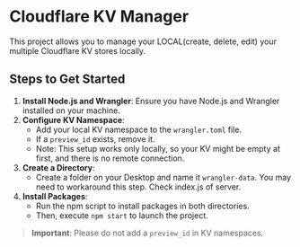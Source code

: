 # Cloudflare KV Manager

This project allows you to manage your LOCAL(create, delete, edit) your multiple Cloudflare KV stores locally.

## Steps to Get Started

1. **Install Node.js and Wrangler**: Ensure you have Node.js and Wrangler installed on your machine.
2. **Configure KV Namespace**: 
   - Add your local KV namespace to the `wrangler.toml` file. 
   - If a `preview_id` exists, remove it. 
   - Note: This setup works only locally, so your KV might be empty at first, and there is no remote connection.
3. **Create a Directory**: 
   - Create a folder on your Desktop and name it `wrangler-data`. You may need to workaround this step. Check index.js of server.
4. **Install Packages**: 
   - Run the npm script to install packages in both directories.
   - Then, execute `npm start` to launch the project.

> **Important**: Please do not add a `preview_id` in KV namespaces.
